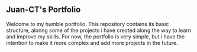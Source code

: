 ## Juan-CT's Portfolio

Welcome to my humble portfolio. This repository contains its basic structure, alonng some of the projects i have created along the way to learn and improve my skills. For now, the portfolio is very simple, but i have the intention to make it more complex and add more projects in the future.
